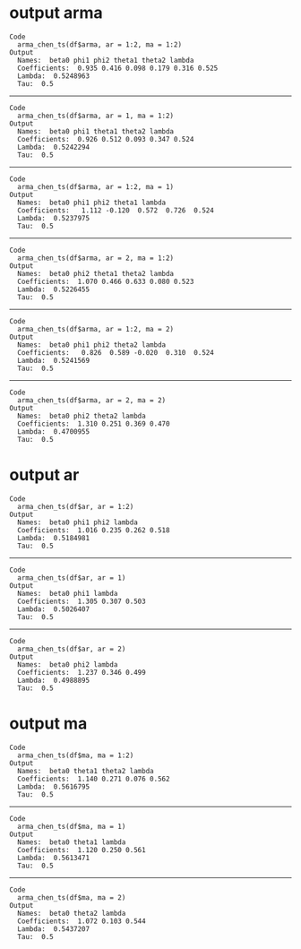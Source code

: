 # output arma

    Code
      arma_chen_ts(df$arma, ar = 1:2, ma = 1:2)
    Output
      Names:  beta0 phi1 phi2 theta1 theta2 lambda 
      Coefficients:  0.935 0.416 0.098 0.179 0.316 0.525 
      Lambda:  0.5248963 
      Tau:  0.5 

---

    Code
      arma_chen_ts(df$arma, ar = 1, ma = 1:2)
    Output
      Names:  beta0 phi1 theta1 theta2 lambda 
      Coefficients:  0.926 0.512 0.093 0.347 0.524 
      Lambda:  0.5242294 
      Tau:  0.5 

---

    Code
      arma_chen_ts(df$arma, ar = 1:2, ma = 1)
    Output
      Names:  beta0 phi1 phi2 theta1 lambda 
      Coefficients:   1.112 -0.120  0.572  0.726  0.524 
      Lambda:  0.5237975 
      Tau:  0.5 

---

    Code
      arma_chen_ts(df$arma, ar = 2, ma = 1:2)
    Output
      Names:  beta0 phi2 theta1 theta2 lambda 
      Coefficients:  1.070 0.466 0.633 0.080 0.523 
      Lambda:  0.5226455 
      Tau:  0.5 

---

    Code
      arma_chen_ts(df$arma, ar = 1:2, ma = 2)
    Output
      Names:  beta0 phi1 phi2 theta2 lambda 
      Coefficients:   0.826  0.589 -0.020  0.310  0.524 
      Lambda:  0.5241569 
      Tau:  0.5 

---

    Code
      arma_chen_ts(df$arma, ar = 2, ma = 2)
    Output
      Names:  beta0 phi2 theta2 lambda 
      Coefficients:  1.310 0.251 0.369 0.470 
      Lambda:  0.4700955 
      Tau:  0.5 

# output ar

    Code
      arma_chen_ts(df$ar, ar = 1:2)
    Output
      Names:  beta0 phi1 phi2 lambda 
      Coefficients:  1.016 0.235 0.262 0.518 
      Lambda:  0.5184981 
      Tau:  0.5 

---

    Code
      arma_chen_ts(df$ar, ar = 1)
    Output
      Names:  beta0 phi1 lambda 
      Coefficients:  1.305 0.307 0.503 
      Lambda:  0.5026407 
      Tau:  0.5 

---

    Code
      arma_chen_ts(df$ar, ar = 2)
    Output
      Names:  beta0 phi2 lambda 
      Coefficients:  1.237 0.346 0.499 
      Lambda:  0.4988895 
      Tau:  0.5 

# output ma

    Code
      arma_chen_ts(df$ma, ma = 1:2)
    Output
      Names:  beta0 theta1 theta2 lambda 
      Coefficients:  1.140 0.271 0.076 0.562 
      Lambda:  0.5616795 
      Tau:  0.5 

---

    Code
      arma_chen_ts(df$ma, ma = 1)
    Output
      Names:  beta0 theta1 lambda 
      Coefficients:  1.120 0.250 0.561 
      Lambda:  0.5613471 
      Tau:  0.5 

---

    Code
      arma_chen_ts(df$ma, ma = 2)
    Output
      Names:  beta0 theta2 lambda 
      Coefficients:  1.072 0.103 0.544 
      Lambda:  0.5437207 
      Tau:  0.5 

